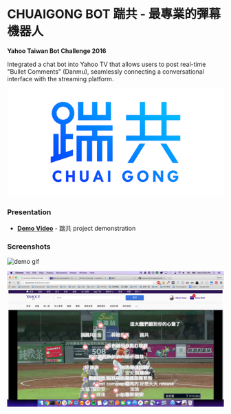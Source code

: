 # CHUAIGONG BOT 踹共 - 最專業的彈幕機器人

**Yahoo Taiwan Bot Challenge 2016**

Integrated a chat bot into Yahoo TV that allows users to post real-time "Bullet Comments" (Danmu), seamlessly connecting a conversational interface with the streaming platform.

![CHUAIGONG LOGO](https://github.com/bryanyuan2/chuaigong/blob/master/resources/chuaigong_logo.png?raw=true)


### Presentation
- **[Demo Video](https://www.youtube.com/watch?v=VRZUp6XL2QQ&vq=hd720)** - 踹共 project demonstration

### Screenshots

![demo gif](https://j.gifs.com/2kPZE1.gif)

![CHUAIGONG SCREENSHOT](https://github.com/bryanyuan2/chuaigong/blob/master/resources/screenshot.png?raw=true)